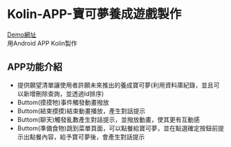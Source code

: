 # Kolin-APP-寶可夢養成遊戲製作
[Demo網址](https://www.youtube.com/watch?v=durHt50sgiI)   
用Android APP Kolin製作  
## APP功能介紹
- 提供願望清單讓使用者許願未來推出的養成寶可夢(利用資料庫紀錄，並且可以新增刪除查詢，並透過Id排序)  
- Buttom(摸摸牠)事件觸發動畫撥放
- Buttom(結束摸摸)結束動畫播放，產生對話提示
- Buttom(聊天)觸發亂數產生對話提示，並撥放動畫，使其更有互動感
- Buttom(準備食物)跳到菜單頁面，可以點餐給寶可夢，並在點選確定按鈕前提示出點餐內容，給予寶可夢後，會產生對話提示

